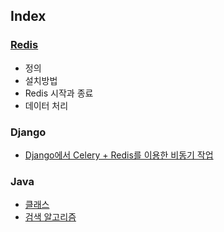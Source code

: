 ## Index

### [Redis](./Redis/redis.md)
  - 정의
  - 설치방법
  - Redis 시작과 종료
  - 데이터 처리



### Django

- [Django에서 Celery + Redis를 이용한 비동기 작업](./Django/django_celery_redis.md)



### Java

- [클래스](./Java/java_basic.md)
- [검색 알고리즘](./Java/java_search_algorithm.md)

